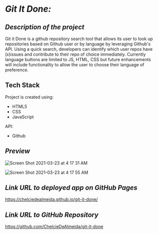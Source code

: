 # **_Git It Done:_**


## **_Description of the project_**
Git it Done is a github repository search tool that allows its user to look up repositories based on Github user or by language by leveraging Github's API. Using a quick search, developers can identify which user repos have (x)issues and contribute to their repo of choice immediately. Currently language buttons are limited to JS, HTML, CSS but future enhancements will include functionality to allow the user to choose their language of preference.

## **Tech Stack**
Project is created using:
* HTML5
* CSS
* JavaScript

API:
* Github

## **_Preview_**

![Screen Shot 2021-03-23 at 4 17 31 AM](https://user-images.githubusercontent.com/35352010/112138950-5f46ed00-8b8f-11eb-882f-4c38a63909ba.png)

![Screen Shot 2021-03-23 at 4 17 55 AM](https://user-images.githubusercontent.com/35352010/112139009-7554ad80-8b8f-11eb-8803-83163d5d1e1b.png)



## **_Link URL to deployed app on GitHub Pages_**
https://chelciedealmeida.github.io/git-it-done/

## **_Link URL to GitHub Repository_**
https://github.com/ChelcieDeAlmeida/git-it-done
